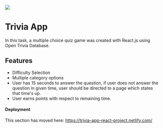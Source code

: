 ![](https://www.google.com/url?sa=i&url=https%3A%2F%2Fwww.amazon.fr%2FEtermax-Trivia-Crack-Ad-Free%2Fdp%2FB00K6NOTGM&psig=AOvVaw3o1x5Sa4hjxWGnVJGyfYkA&ust=1582707069191000&source=images&cd=vfe&ved=0CAIQjRxqFwoTCMDCr7mp7OcCFQAAAAAdAAAAABAX)



# Trivia App
In this task, a multiple choice quiz game was created with React.js using Open Trivia Database.
## Features
* Difficulty Selection
* Multiple category options
* User has 15 seconds to answer the question, if user does not answer the question in given time, user should be directed to a page which states that time's up.
* User earns points with respect to remaining time.

#### Deployment

This section has moved here: https://trivia-app-react-project.netlify.com/

